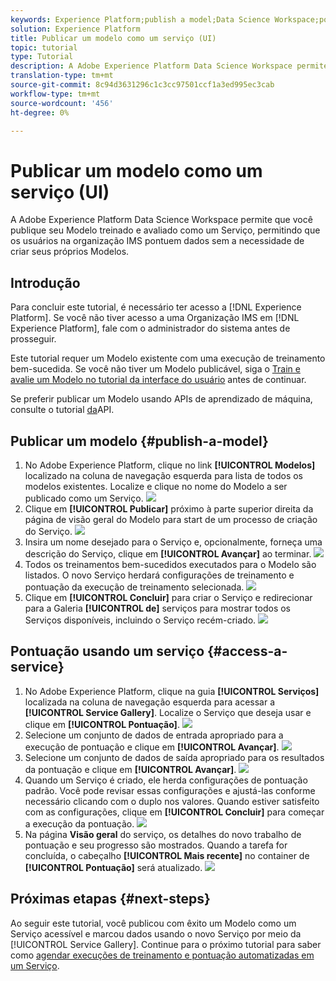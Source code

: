 ```yaml
---
keywords: Experience Platform;publish a model;Data Science Workspace;popular topics;score a service
solution: Experience Platform
title: Publicar um modelo como um serviço (UI)
topic: tutorial
type: Tutorial
description: A Adobe Experience Platform Data Science Workspace permite que você publique seu Modelo treinado e avaliado como um Serviço, permitindo que os usuários na organização IMS pontuem dados sem a necessidade de criar seus próprios Modelos.
translation-type: tm+mt
source-git-commit: 8c94d3631296c1c3cc97501ccf1a3ed995ec3cab
workflow-type: tm+mt
source-wordcount: '456'
ht-degree: 0%

---
```



# Publicar um modelo como um serviço (UI)

A Adobe Experience Platform Data Science Workspace permite que você publique seu Modelo treinado e avaliado como um Serviço, permitindo que os usuários na organização IMS pontuem dados sem a necessidade de criar seus próprios Modelos.

## Introdução

Para concluir este tutorial, é necessário ter acesso a [!DNL Experience Platform]. Se você não tiver acesso a uma Organização IMS em [!DNL Experience Platform], fale com o administrador do sistema antes de prosseguir.

Este tutorial requer um Modelo existente com uma execução de treinamento bem-sucedida. Se você não tiver um Modelo publicável, siga o [Train e avalie um Modelo no tutorial da interface do usuário](./train-evaluate-model-ui.md) antes de continuar.

Se preferir publicar um Modelo usando APIs de aprendizado de máquina, consulte o tutorial [da](./publish-model-service-api.md)API.

## Publicar um modelo {#publish-a-model}

1. No Adobe Experience Platform, clique no link **[!UICONTROL Modelos]** localizado na coluna de navegação esquerda para lista de todos os modelos existentes. Localize e clique no nome do Modelo a ser publicado como um Serviço.
   ![](../images/models-recipes/publish-model/1_browse_model.png)
2. Clique em **[!UICONTROL Publicar]** próximo à parte superior direita da página de visão geral do Modelo para start de um processo de criação do Serviço.
   ![](../images/models-recipes/publish-model/2_view_training_runs.png)
3. Insira um nome desejado para o Serviço e, opcionalmente, forneça uma descrição do Serviço, clique em **[!UICONTROL Avançar]** ao terminar.
   ![](../images/models-recipes/publish-model/3_configure_service.png)
4. Todos os treinamentos bem-sucedidos executados para o Modelo são listados. O novo Serviço herdará configurações de treinamento e pontuação da execução de treinamento selecionada.
   ![](../images/models-recipes/publish-model/4_select_training_run.png)
5. Clique em **[!UICONTROL Concluir]** para criar o Serviço e redirecionar para a Galeria **[!UICONTROL de]** serviços para mostrar todos os Serviços disponíveis, incluindo o Serviço recém-criado.
   ![](../images/models-recipes/publish-model/service_gallery.png)

## Pontuação usando um serviço {#access-a-service}

1. No Adobe Experience Platform, clique na guia **[!UICONTROL Serviços]** localizada na coluna de navegação esquerda para acessar a **[!UICONTROL Service Gallery]**. Localize o Serviço que deseja usar e clique em **[!UICONTROL Pontuação]**.
   ![](../images/models-recipes/publish-model/click_to_score.png)
2. Selecione um conjunto de dados de entrada apropriado para a execução de pontuação e clique em **[!UICONTROL Avançar]**.
   ![](../images/models-recipes/publish-model/6_scoring_input.png)
3. Selecione um conjunto de dados de saída apropriado para os resultados da pontuação e clique em **[!UICONTROL Avançar]**.
   ![](../images/models-recipes/publish-model/7_scoring_output.png)
4. Quando um Serviço é criado, ele herda configurações de pontuação padrão. Você pode revisar essas configurações e ajustá-las conforme necessário clicando com o duplo nos valores. Quando estiver satisfeito com as configurações, clique em **[!UICONTROL Concluir]** para começar a execução da pontuação.
   ![](../images/models-recipes/publish-model/8_scoring_configure.png)
5. Na página **Visão geral** do serviço, os detalhes do novo trabalho de pontuação e seu progresso são mostrados. Quando a tarefa for concluída, o cabeçalho **[!UICONTROL Mais recente]** no container de **[!UICONTROL Pontuação]** será atualizado.
   ![](../images/models-recipes/publish-model/score_pending.png)

## Próximas etapas {#next-steps}

Ao seguir este tutorial, você publicou com êxito um Modelo como um Serviço acessível e marcou dados usando o novo Serviço por meio da [!UICONTROL Service Gallery]. Continue para o próximo tutorial para saber como [agendar execuções de treinamento e pontuação automatizadas em um Serviço](./schedule-models-ui.md).
